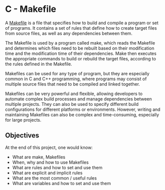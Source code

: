 # C - Makefile

A [Makefile](https://opensource.com/article/18/8/what-how-makefile) is a file that specifies how to build and compile a program or set of programs. 
It contains a set of rules that define how to create target files from source files, as well as any dependencies between them.

The Makefile is used by a program called make, which reads the Makefile and determines which files need to be rebuilt based on their modification time and the modification time of their dependencies. 
Make then executes the appropriate commands to build or rebuild the target files, according to the rules defined in the Makefile.

Makefiles can be used for any type of program, but they are especially common in C and C++ programming, where programs may consist of multiple source files that need to be compiled and linked together.

Makefiles can be very powerful and flexible, allowing developers to automate complex build processes and manage dependencies between multiple projects.
They can also be used to specify different build configurations for different platforms or environments. However, writing and maintaining Makefiles can also be complex and time-consuming, especially for large projects.

## Objectives 

At the end of this project, one would know:
- What are make, Makefiles
- When, why and how to use Makefiles
- What are rules and how to set and use them
- What are explicit and implicit rules
- What are the most common / useful rules
- What are variables and how to set and use them
